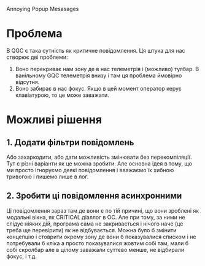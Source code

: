 Annoying Popup Mesasages

# Проблема

В QGC є така сутність як критичне повідомлення. Ця штука для нас створює дві проблеми:
1) Воно перекриває нам зону де в нас телеметрія і (можливо) тулбар. В ванільному GQC телеметрія внизу і там ця проблема ймовірно відсутня.
2) Воно забирає в нас фокус. Якщо в цей момент оператор керує клавіатурою, то це може заважати.

# Можливі рішення

## 1. Додати фільтри повідомлень
Або захаркодити, або дати можливість змінювати без перекомпіляції. Тут є різні варіанти як це можна зробити. Але основна ідея в тому, що ми просто ігноруємо деякі повідомлення і вважаємо їх хибною тривогою і пишемо лише в лог.

## 2. Зробити ці повідомлення асинхронними

Ці повідомлення зараз там де вони є по тій причині, що вони зроблені як модальні вікна, як CRITICAL діаллог в ОС. Але при тому, за ними не слідує ніяких дій, програма сама не закривається і нічого наче (це треба ще перевірити) як не відбувається. Можна було б змінити концепцію і стоврити окрему зону де вони б показувалися списком і не потребували б кліка а просто показувалися жовтим собі там, мали б собі скролбар але в цілому заважали суттєво менше, не відбирали фокус, і т.д.
